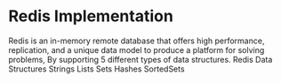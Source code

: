 # Redis Implementation

Redis is an in-memory remote database that offers high performance, replication, and a unique data model to produce a platform for solving problems, By supporting 5 different types of data structures.
  Redis Data Structures
  Strings
  Lists
  Sets
  Hashes
  SortedSets
